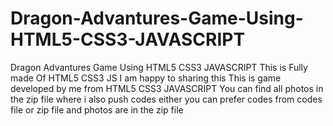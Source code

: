 # Dragon-Advantures-Game-Using-HTML5-CSS3-JAVASCRIPT
Dragon Advantures Game Using HTML5 CSS3 JAVASCRIPT This is Fully made Of HTML5 CSS3 JS I am happy to sharing this
This is game developed by me from HTML5 CSS3 JAVASCRIPT You can find all photos in the zip file where i also push codes either you can prefer codes from codes file or zip file and photos are in the zip file
